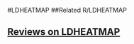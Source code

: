 #LDHEATMAP
##Related
R/LDHEATMAP


## [Reviews on LDHEATMAP](https://github.com/gaow/genetic-analysis-software/issues/268)